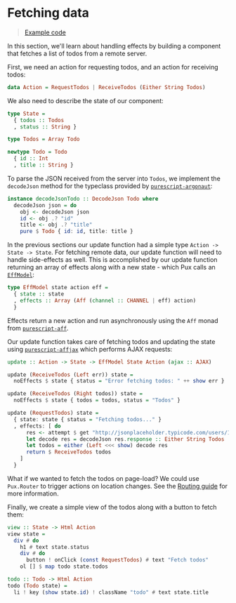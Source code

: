 # Fetching data

> [Example code](https://github.com/alexmingoia/purescript-pux/tree/master/examples/ajax/)

In this section, we'll learn about handling effects by building a component
that fetches a list of todos from a remote server.

First, we need an action for requesting todos, and an action for receiving
todos:

```purescript
data Action = RequestTodos | ReceiveTodos (Either String Todos)
```

We also need to describe the state of our component:

```purescript
type State =
  { todos :: Todos
  , status :: String }

type Todos = Array Todo

newtype Todo = Todo
  { id :: Int
  , title :: String }
```

To parse the JSON received from the server into `Todos`, we implement the
`decodeJson` method for the typeclass provided by
[`purescript-argonaut`](https://github.com/purescript-contrib/purescript-argonaut):

```purescript
instance decodeJsonTodo :: DecodeJson Todo where
  decodeJson json = do
    obj <- decodeJson json
    id <- obj .? "id"
    title <- obj .? "title"
    pure $ Todo { id: id, title: title }
```

In the previous sections our update function had a simple type `Action ->
State -> State`. For fetching remote data, our update function will need to
handle side-effects as well. This is accomplished by our update function returning an array of effects
along with a new state - which Pux calls an [`EffModel`](/API/Pux.html#effmodel):

```purescript
type EffModel state action eff =
  { state :: state
  , effects :: Array (Aff (channel :: CHANNEL | eff) action)
  }
```

Effects return a new action and run asynchronously using the `Aff` monad from
[`purescript-aff`](https://github.com/slamdata/purescript-aff).

Our update function takes care of fetching todos and updating the state using
[`purescript-affjax`](https://github.com/slamdata/purescript-affjax) which
performs AJAX requests:

```purescript
update :: Action -> State -> EffModel State Action (ajax :: AJAX)

update (ReceiveTodos (Left err)) state =
  noEffects $ state { status = "Error fetching todos: " ++ show err }

update (ReceiveTodos (Right todos)) state =
  noEffects $ state { todos = todos, status = "Todos" }

update (RequestTodos) state =
  { state: state { status = "Fetching todos..." }
  , effects: [ do
      res <- attempt $ get "http://jsonplaceholder.typicode.com/users/1/todos"
      let decode res = decodeJson res.response :: Either String Todos
      let todos = either (Left <<< show) decode res
      return $ ReceiveTodos todos
    ]
  }
```

What if we wanted to fetch the todos on page-load? We could use
`Pux.Router` to trigger actions on location changes. See the
[Routing guide](/docs/routing.html) for more information.

Finally, we create a simple view of the todos along with a button to fetch
them:

```purescript
view :: State -> Html Action
view state =
  div # do
    h1 # text state.status
    div # do
      button ! onClick (const RequestTodos) # text "Fetch todos"
    ol [] $ map todo state.todos

todo :: Todo -> Html Action
todo (Todo state) =
  li ! key (show state.id) ! className "todo" # text state.title
```
